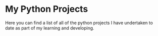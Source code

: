 # My Python Projects

Here you can find a list of all of the python projects I have undertaken to date as part of my learning and developing.
